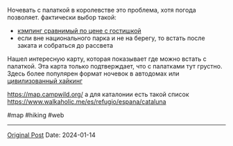 Ночевать с палаткой в королевстве это проблема, хотя погода позволяет.  фактически выбор такой:
- [кэмпинг сравнимый по цене с гостишкой](1403.md)
- если вне национального парка и не на берегу, то встать после заката и собраться до рассвета

Нашел интересную карту, которая показывает где можно встать с палаткой. Эта карта только подтверждает, что с палатками тут грустно. Здесь более популярен формат ночевок в автодомах или [цивилизованный хайкинг](https://vas3k.club/post/19315/)

https://map.campwild.org/ а для каталонии есть такой список https://www.walkaholic.me/es/refugio/espana/cataluna

#map #hiking #web

---
[Original Post](https://t.me/lev2tarragona/1879)
Date: 2024-01-14
